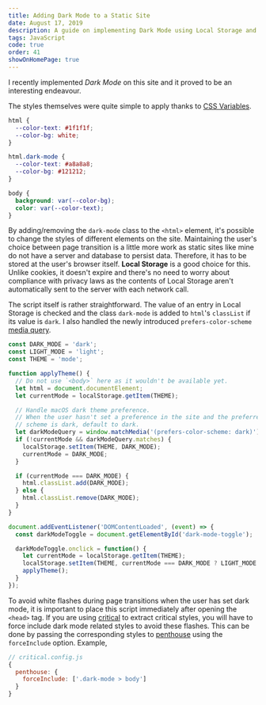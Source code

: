 ```yaml
---
title: Adding Dark Mode to a Static Site
date: August 17, 2019
description: A guide on implementing Dark Mode using Local Storage and JavaScript.
tags: JavaScript
code: true
order: 41
showOnHomePage: true
---
```


I recently implemented *Dark Mode* on this site and it proved to be an interesting endeavour.

The styles themselves were quite simple to apply thanks to
[CSS Variables](https://developer.mozilla.org/en-US/docs/Web/CSS/Using_CSS_custom_properties).

```css
html {
  --color-text: #1f1f1f;
  --color-bg: white;
}

html.dark-mode {
  --color-text: #a8a8a8;
  --color-bg: #121212;
}

body {
  background: var(--color-bg);
  color: var(--color-text);
}
```

By adding/removing the `dark-mode` class to the `<html>` element, it's possible to change the styles of
different elements on the site. Maintaining the user's choice between page transition is a little
more work as static sites like mine do not have a server and database to persist data. Therefore,
it has to be stored at the user's browser itself. **Local Storage** is a good choice for this.
Unlike cookies, it doesn't expire and there's no need to worry about compliance with privacy laws
as the contents of Local Storage aren't automatically sent to the server with each network call.

The script itself is rather straightforward. The value of an entry in Local Storage is checked
and the class `dark-mode` is added to `html`'s `classList` if its value is `dark`. I also handled
the newly introduced `prefers-color-scheme` [media query](https://developer.mozilla.org/en-US/docs/Web/CSS/@media/prefers-color-scheme).


```javascript
const DARK_MODE = 'dark';
const LIGHT_MODE = 'light';
const THEME = 'mode';

function applyTheme() {
  // Do not use `<body>` here as it wouldn't be available yet.
  let html = document.documentElement;
  let currentMode = localStorage.getItem(THEME);

  // Handle macOS dark theme preference.
  // When the user hasn't set a preference in the site and the preferred
  // scheme is dark, default to dark.
  let darkModeQuery = window.matchMedia('(prefers-color-scheme: dark)');
  if (!currentMode && darkModeQuery.matches) {
    localStorage.setItem(THEME, DARK_MODE);
    currentMode = DARK_MODE;
  }

  if (currentMode === DARK_MODE) {
    html.classList.add(DARK_MODE);
  } else {
    html.classList.remove(DARK_MODE);
  }
}

document.addEventListener('DOMContentLoaded', (event) => {
  const darkModeToggle = document.getElementById('dark-mode-toggle');

  darkModeToggle.onclick = function() {
    let currentMode = localStorage.getItem(THEME);
    localStorage.setItem(THEME, currentMode === DARK_MODE ? LIGHT_MODE : DARK_MODE);
    applyTheme();
  }
});
```

To avoid white flashes during page transitions when the user has set dark mode, it is
important to place this script immediately after opening the `<head>` tag. If you are
using [critical](https://github.com/addyosmani/critical/) to extract critical styles,
you will have to force include dark mode related styles to avoid these flashes.
This can be done by passing the corresponding styles to [penthouse](https://github.com/addyosmani/critical/)
using the `forceInclude` option. Example,

```javascript
// critical.config.js
{
  penthouse: {
    forceInclude: ['.dark-mode > body']
  }
}
```
